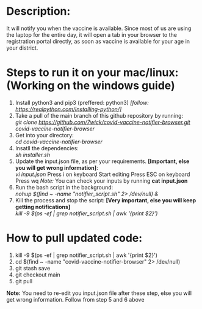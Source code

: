 # Description:

It will notify you when the vaccine is available. Since most of us are using the laptop for the entire day, it will open a tab in your browser to the registration portal directly, as soon as vaccine is available for your age in your district.


# Steps to run it on your mac/linux: (Working on the windows guide)
1. Install python3 and pip3 (preffered: python3) *[follow: https://realpython.com/installing-python/]*
2. Take a pull of the main branch of this github repository by running:\
   *git clone https://github.com/7wick/covid-vaccine-notifier-browser.git covid-vaccine-notifier-browser*
3. Get into your directory:\
   *cd covid-vaccine-notifier-browser*
4. Insatll the dependencies:\
   *sh installer.sh*
5. Update the input.json file, as per your requirements. **[Important, else you will get wrong information]**:\
   *vi input.json*
   Press i on keyboard
   Start editing
   Press ESC on keyboard
   Press wq
      *Note:* You can check your inputs by running **cat input.json**
6. Run the bash script in the background:\
   *nohup $(find ~ -name "notifier_script.sh" 2> /dev/null) &*
7. Kill the process and stop the script: **[Very important, else you will keep getting notifications]**\
   *kill -9 $(ps -ef | grep notifier_script.sh | awk '{print $2}')*


# How to pull updated code:
1. kill -9 $(ps -ef | grep notifier_script.sh | awk '{print $2}')
2. cd $(find ~ -name "covid-vaccine-notifier-browser" 2> /dev/null)
3. git stash save
4. git checkout main
5. git pull

**Note:** You need to re-edit you input.json file after these step, else you will get wrong information. Follow from step 5 and 6 above

